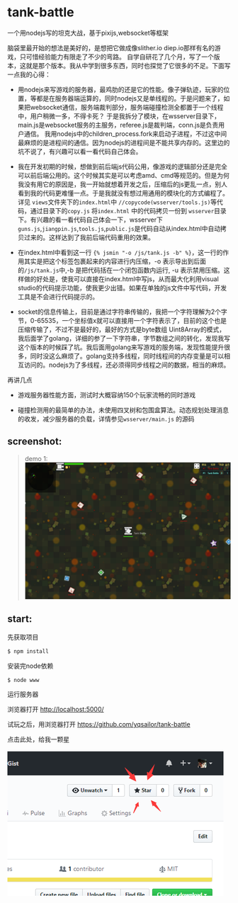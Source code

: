 # tank-battle
一个用nodejs写的坦克大战，基于pixijs,websocket等框架

脑袋里最开始的想法是美好的，是想把它做成像slither.io diep.io那样有名的游戏，只可惜经验能力有限走了不少的弯路。
自学自研花了几个月，写了一个版本，这就是那个版本。我从中学到很多东西，同时也探觉了它很多的不足。下面写一点我的心得：

* 用nodejs来写游戏的服务器，最鸡肋的还是它的性能。像子弹轨迹，玩家的位置，等都是在服务器端运算的，同时nodejs又是单线程的。于是问题来了，如果把websocket通信，服务端裁判部分，服务端碰撞检测全都置于一个线程中，用户稍微一多，不得卡死？
于是我拆分了模块，在wsserver目录下，main.js是websocket服务的主服务，referee.js是裁判端，conn.js是负责用户通信。
我用nodejs中的children_process.fork来启动子进程，不过这中间最麻烦的是进程间的通信。因为nodejs的进程间是不能共享内存的。这里边的坑不说了，有兴趣可以看一看代码自己体会。

* 我在开发初期的时候，想做到前后端js代码公用，像游戏的逻辑部分还是完全可以前后端公用的。这个时候其实是可以考虑amd、cmd等规范的。但是为何我没有用它的原因是，我一开始就想着开发之后，压缩后的js更乱一点，别人看到我的代码更难懂一点。于是我就没有想过用通用的模块化的方式编程了。详见 `views`文件夹下的`index.html`中 `//copycode(wsserver/tools.js)`等代码，通过目录下的`copy.js` 将`index.html` 中的代码拷贝一份到 `wsserver`目录下。有兴趣的看一看代码自己体会一下，wsserver下`guns.js`,`jiangpin.js`,`tools.js`,`public.js`是代码自动从index.html中自动拷贝过来的。这样达到了我前后端代码重用的效果。

* 在index.html中看到这一行 `{% jsmin "-o /js/tank.js -b" %}`，这一行的作用其实是把这个标签包裹起来的内容进行内压缩，-o 表示导出到后面的`/js/tank.js`中,-b 是把代码括在一个闭包函数内运行, -u 表示禁用压缩。这样做的好处是，使我可以直接在index.html中写js，从而最大化利用visual studio的代码提示功能，使我更少出错。如果在单独的js文件中写代码，开发工具是不会进行代码提示的。

* socket的信息传输上，目前是通过字符串传输的，我把一个字符理解为2个字节，0-65535，一个坐标值x就可以直接用一个字符表示了，目前的这个也是压缩传输了，不过不是最好的，最好的方式是byte数组 Uint8Array的模式，我后面学了golang，详细的参了一下字符串，字节数组之间的转化，发现我写这个版本的时候踩了坑。我后面用golang来写游戏的服务端，发现性能提升很多，同时没这么麻烦了。golang支持多线程，同时线程间的内存变量是可以相互访问的。nodejs为了多线程，还必须得同步线程之间的数据，相当的麻烦。

再讲几点

* 游戏服务器性能方面，测试时大概容纳150个玩家流畅的同时游戏

* 碰撞检测用的最简单的办法，未使用四叉树和包围盒算法。动态规划处理消息的收发，减少服务器的负载，详情参见`wsserver/main.js` 的源码


## screenshot:

>demo 1:<br>
![demo1](res/demo.png)

## start:

先获取项目
```cmd
$ npm install
```
安装完node依赖
```cmd
$ node www
```
运行服务器


浏览器打开 
<a href="http://localhost:5000/" target="_blank">http://localhost:5000/</a>


试玩之后，用浏览器打开 
<a href="https://github.com/yqsailor/tank-battle" target="_blank">https://github.com/yqsailor/tank-battle</a>

点击此处，给我一颗星<br>

![thanks](res/thanks.png)
